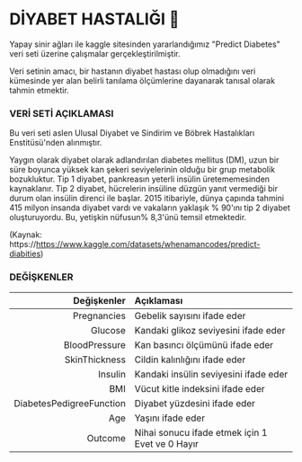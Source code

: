 # DİYABET HASTALIĞI 🏥  

Yapay sinir ağları ile kaggle sitesinden yararlandığımız "Predict Diabetes" veri seti üzerine çalışmalar gerçekleştirilmiştir.

Veri setinin amacı, bir hastanın diyabet hastası olup olmadığını veri kümesinde yer alan belirli tanılama ölçümlerine dayanarak tanısal olarak tahmin etmektir.

### VERİ SETİ AÇIKLAMASI

Bu veri seti aslen Ulusal Diyabet ve Sindirim ve Böbrek Hastalıkları Enstitüsü'nden alınmıştır.

Yaygın olarak diyabet olarak adlandırılan diabetes mellitus (DM), uzun bir süre boyunca yüksek kan şekeri seviyelerinin olduğu bir grup metabolik bozukluktur. Tip 1 diyabet, pankreasın yeterli insülin üretememesinden kaynaklanır. Tip 2 diyabet, hücrelerin insüline düzgün yanıt vermediği bir durum olan insülin direnci ile başlar. 2015 itibariyle, dünya çapında tahmini 415 milyon insanda diyabet vardı ve vakaların yaklaşık % 90'ını tip 2 diyabet oluşturuyordu. Bu, yetişkin nüfusun% 8,3'ünü temsil etmektedir.

(Kaynak: https://<https://www.kaggle.com/datasets/whenamancodes/predict-diabities>)

### DEĞİŞKENLER

| Değişkenler|Açıklaması| 
|------:|:-----|
|  Pregnancies |  Gebelik sayısını ifade eder |  
|  Glucose  |  Kandaki glikoz seviyesini ifade eder |  
|    BloodPressure |    Kan basıncı ölçümünü ifade eder |  
|   SkinThickness |  Cildin kalınlığını ifade eder  |  
|  Insulin |  Kandaki insülin seviyesini ifade eder |  
|   BMI  |    Vücut kitle indeksini ifade eder | 
|   DiabetesPedigreeFunction  |  Diyabet yüzdesini ifade eder |  
|  Age |  Yaşını ifade eder |  
|    Outcome  |    Nihai sonucu ifade etmek için 1 Evet ve 0 Hayır|
